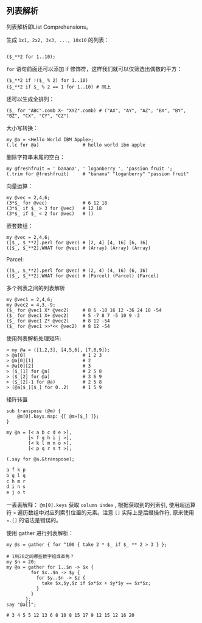 
## 列表解析

列表解析即List Comprehensions。

生成 `1x1, 2x2, 3x3, ..., 10x10` 的列表：

```perl6

($_**2 for 1..10);

```

`for` 语句前面还可以添加 if 修饰符，这样我们就可以仅筛选出偶数的平方：

``` perl6
($_**2 if !($_ % 2) for 1..10)
($_**2 if $_ % 2 == 1 for 1..10) # 同上
```

还可以生成全排列：

``` perl6
($_ for "ABC".comb X~ "XYZ".comb) # ("AX", "AY", "AZ", "BX", "BY", "BZ", "CX", "CY", "CZ")
```

大小写转换：

``` perl6
my @a = <Hello World IBM Apple>;
(.lc for @a)                # hello world ibm apple
```

删除字符串末尾的空白：

``` perl6
my @freshfruit = ' banana', ' loganberry ', 'passion fruit ';
(.trim for @freshfruit)     # "banana" "loganberry" "passion fruit"
```

向量运算：

``` perl6
my @vec = 2,4,6;
(3*$_ for @vec)             # 6 12 18
(3*$_ if $_ > 3 for @vec)   # 12 18
(3*$_ if $_ < 2 for @vec)   # ()
```

嵌套数组：

``` perl6
my @vec = 2,4,6;
([$_, $_**2].perl for @vec) # [2, 4] [4, 16] [6, 36]
([$_, $_**2].WHAT for @vec) # (Array) (Array) (Array)
```

Parcel:

``` perl6
(($_, $_**2).perl for @vec) # (2, 4) (4, 16) (6, 36)
(($_, $_**2).WHAT for @vec) # (Parcel) (Parcel) (Parcel)
```

多个列表之间的列表解析

``` perl6
my @vec1 = 2,4,6;
my @vec2 = 4,3,-9;
($_ for @vec1 X* @vec2)     # 8 6 -18 16 12 -36 24 18 -54
($_ for @vec1 X+ @vec2)     # 5 -7 8 7 -5 10 9 -3
($_ for @vec1 Z* @vec2)     # 8 12 -54
($_ for @vec1 >>*<< @vec2)  # 8 12 -54
```

使用列表解析处理矩阵:

``` perl6
> my @a = ([1,2,3], [4,5,6], [7,8,9]);
> @a[0]                     # 1 2 3
> @a[0][1]                  # 2
> @a[0][2]                  # 3
> ($_[1] for @a)            # 2 5 8
> ($_[2] for @a)            # 3 6 9
> ($_[2]-1 for @a)          # 2 5 8
> (@a[$_][$_] for 0..2)     # 1 5 9
```

矩阵转置

``` perl6
sub transpose (@m) {
    @m[0].keys.map: {[ @m»[$_] ]};
}

my @a = [< a b c d e >],
        [< f g h i j >],
        [< k l m n o >],
        [< p q r s t >];

(.say for @a.&transpose);
```

``` perl
a f k p
b g l q
c h m r
d i n s
e j o t
```

一丢丢解释： `@m[0].keys` 获取 `column index` , 根据获取到的列索引, 使用超运算符 `»` 遍历数组中对应列索引位置的元素。注意 `[]` 实际上是后缀操作符, 原来使用 `».[]` 的语法是错误的。

使用 gather 进行列表解析：

``` perl6
my @s = gather { for ^100 { take 2 * $_ if $_ ** 2 > 3 } };
```

``` perl6
# 1到20之间哪些数字组成直角？
my $n = 20;
my @a = gather for 1..$n -> $x {
         for $x..$n -> $y {
           for $y..$n -> $z {
             take $x,$y,$z if $x*$x + $y*$y == $z*$z;
           }
         }
       };
say "@a[]";

# 3 4 5 5 12 13 6 8 10 8 15 17 9 12 15 12 16 20       
```
